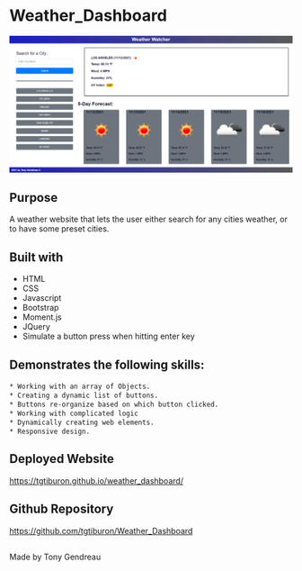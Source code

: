 # Weather_Dashboard


<img src="./assets/images/WeatherDashboard.PNG"
     alt="The user interface of Weather Dashboard."
      />




## Purpose
A weather website that lets the user either search for any cities weather, or to have some preset cities. 


## Built with
* HTML
* CSS
* Javascript
* Bootstrap
* Moment.js
* JQuery
* Simulate a button press when hitting enter key


## Demonstrates the following skills:

    * Working with an array of Objects.
    * Creating a dynamic list of buttons.
    * Buttons re-organize based on which button clicked.
    * Working with complicated logic
    * Dynamically creating web elements.
    * Responsive design.




## Deployed Website
https://tgtiburon.github.io/weather_dashboard/

## Github Repository
https://github.com/tgtiburon/Weather_Dashboard

##

Made by Tony Gendreau

